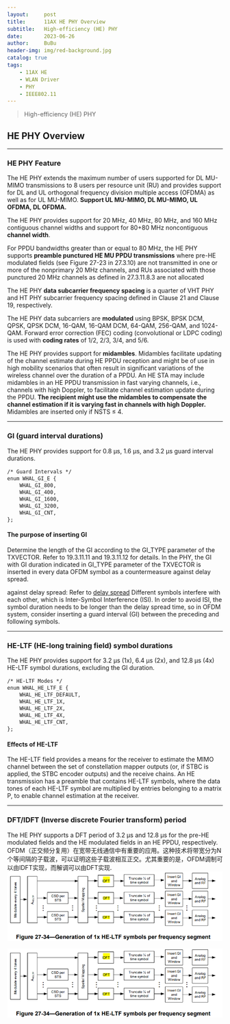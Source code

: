 ```yaml
---
layout:     post
title:      11AX HE PHY Overview
subtitle:   High-efficiency (HE) PHY
date:       2023-06-26
author:     BuBu
header-img: img/red-background.jpg
catalog: true
tags:
    - 11AX HE
    - WLAN Driver
    - PHY
    - IEEE802.11
---
```


>High-efficiency (HE) PHY




## HE PHY Overview

----------
### HE PHY Feature

The HE PHY extends the maximum number of users supported for DL MU-MIMO transmissions to 8 users per resource unit (RU) and provides support for DL and UL orthogonal frequency division multiple access (OFDMA) as well as for UL MU-MIMO. **Support UL MU-MIMO, DL MU-MIMO, UL OFDMA, DL OFDMA.**
	
The HE PHY provides support for 20 MHz, 40 MHz, 80 MHz, and 160 MHz contiguous channel widths and support for 80+80 MHz noncontiguous **channel width**.

For PPDU bandwidths greater than or equal to 80 MHz, the HE PHY supports **preamble punctured HE MU PPDU transmissions** where pre-HE modulated fields (see Figure 27-23 in 27.3.10) are not transmitted in one or more of the nonprimary 20 MHz channels, and RUs associated with those punctured 20 MHz channels as defined in 27.3.11.8.3 are not allocated

The HE PHY **data subcarrier frequency spacing** is a quarter of VHT PHY and HT PHY subcarrier frequency spacing defined in Clause 21 and Clause 19, respectively.

The HE PHY data subcarriers are **modulated** using BPSK, BPSK DCM, QPSK, QPSK DCM, 16-QAM, 16-QAM DCM, 64-QAM, 256-QAM, and 1024-QAM. Forward error correction (FEC) coding (convolutional or LDPC coding) is used with **coding rates** of 1/2, 2/3, 3/4, and 5/6.

The HE PHY provides support for **midambles**. Midambles facilitate updating of the channel estimate during HE PPDU reception and might be of use in high mobility scenarios that often result in significant variations of the wireless channel over the duration of a PPDU.
An HE STA may include midambles in an HE PPDU transmission in fast varying channels, i.e., channels with high Doppler, to facilitate channel estimation update during the PPDU. **The recipient might use the midambles to compensate the channel estimation if it is varying fast in channels with high Doppler.** Midambles are inserted only if NSTS ≤ 4. 

----------
### GI (guard interval durations)

The HE PHY provides support for 0.8 µs, 1.6 µs, and 3.2 µs guard interval durations.
	
	/* Guard Intervals */
	enum WHAL_GI_E {
    	WHAL_GI_800,
    	WHAL_GI_400,
    	WHAL_GI_1600,
    	WHAL_GI_3200,
    	WHAL_GI_CNT,
	};
	
#### The purpose of inserting GI

Determine the length of the GI according to the GI_TYPE parameter of the TXVECTOR. Refer to 19.3.11.11 and 19.3.11.12 for details.
In the PHY, the GI with GI duration indicated in GI_TYPE parameter of the TXVECTOR is inserted in every data OFDM symbol as a countermeasure against delay spread.

against delay spread: Refer to [delay spread](https://zhuanlan.zhihu.com/p/515351041)
Different symbols interfere with each other, which is Inter-Symbol Interference (ISI).
In order to avoid ISI, the symbol duration needs to be longer than the delay spread time, so in OFDM system, consider inserting a guard interval (GI) between the preceding and following symbols.

----------
### HE-LTF (HE-long training field) symbol durations

The HE PHY provides support for 3.2 µs (1x), 6.4 µs (2x), and 12.8 µs (4x) HE-LTF symbol durations, excluding the GI duration.

	/* HE-LTF Modes */
	enum WHAL_HE_LTF_E {
    	WHAL_HE_LTF_DEFAULT,
    	WHAL_HE_LTF_1X,
    	WHAL_HE_LTF_2X,
    	WHAL_HE_LTF_4X,
    	WHAL_HE_LTF_CNT,
	};

#### Effects of HE-LTF

The HE-LTF field provides a means for the receiver to estimate the MIMO channel between the set of constellation mapper outputs (or, if STBC is applied, the STBC encoder outputs) and the receive chains.
An HE transmission has a preamble that contains HE-LTF symbols, where the data tones of each HE-LTF symbol are multiplied by entries belonging to a matrix P, to enable channel estimation at the receiver. 

----------
### DFT/IDFT (Inverse discrete Fourier transform) period
	
The HE PHY supports a DFT period of 3.2 µs and 12.8 µs for the pre-HE modulated fields and the HE modulated fields in an HE PPDU, respectively. 
OFDM（正交频分复用）在宽带无线通信中有重要的应用。这种技术将带宽分为N个等间隔的子载波，可以证明这些子载波相互正交。尤其重要的是，OFDM调制可以由IDFT实现，而解调可以由DFT实现.  
![](https://github.com/longmaoaiali/longmaoaiali.github.io/blob/main/img/post/2023-06-27-OFDM-IDFT.png)

![](https://github.com/longmaoaiali/longmaoaiali.github.io/blob/main/img/post/2023-06-27-OFDM-IDFT.png)
